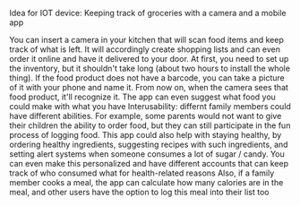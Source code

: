 Idea for IOT device: Keeping track of groceries with a camera and a mobile app

You can insert a camera in your kitchen that will scan food items and keep track of what is left.
It will accordingly create shopping lists and can even order it online and have it delivered to your door.
At first, you need to set up the inventory, but it shouldn't take long (about two hours to install the whole thing).
If the food product does not have a barcode, you can take a picture of it with your phone and name it. From now on, when the camera sees that food product, it'll recognize it.
The app can even suggest what food you could make with what you have
Interusability: differnt family members could have different abilities. For example, some parents would not want to give their children the ability to order food, but they can still participate in the fun process of logging food.
This app could also help with staying healthy, by ordering healthy ingredients, suggesting recipes with such ingredients, and setting alert systems when someone consumes a lot of sugar / candy.
You can even make this personalized and have different accounts that can keep track of who consumed what for health-related reasons
Also, if a family member cooks a meal, the app can calculate how many calories are in the meal, and other users have the option to log this meal into their list too
